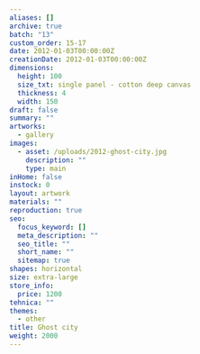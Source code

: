 ```yaml
---
aliases: []
archive: true
batch: "13"
custom_order: 15-17
date: 2012-01-03T00:00:00Z
creationDate: 2012-01-03T00:00:00Z
dimensions:
  height: 100
  size_txt: single panel - cotton deep canvas
  thickness: 4
  width: 150
draft: false
summary: ""
artworks:
  - gallery
images:
  - asset: /uploads/2012-ghost-city.jpg
    description: ""
    type: main
inHome: false
instock: 0
layout: artwork
materials: ""
reproduction: true
seo:
  focus_keyword: []
  meta_description: ""
  seo_title: ""
  short_name: ""
  sitemap: true
shapes: horizontal
size: extra-large
store_info:
  price: 1200
tehnica: ""
themes:
  - other
title: Ghost city
weight: 2000
---
```


